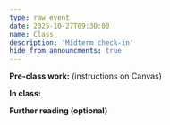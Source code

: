 ```yaml
---
type: raw_event
date: 2025-10-27T09:30:00
name: Class
description: 'Midterm check-in'
hide_from_announcments: true
---
```


**Pre-class work:** (instructions on Canvas)



**In class:**



**Further reading (optional)**
